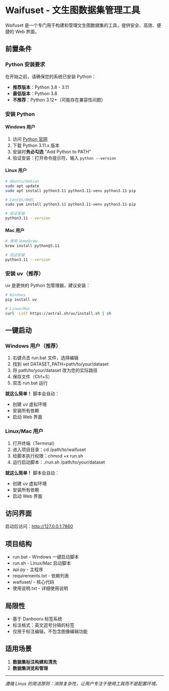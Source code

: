 ﻿# Waifuset - 文生图数据集管理工具

Waifuset 是一个专门用于构建和管理文生图数据集的工具，提供安全、高效、便捷的 Web 界面。

## 前置条件

### Python 安装要求
在开始之前，请确保您的系统已安装 Python：

- **推荐版本**：Python 3.8 - 3.11
- **最低版本**：Python 3.8
- **不推荐**：Python 3.12+（可能存在兼容性问题）

### 安装 Python

#### Windows 用户
1. 访问 [Python 官网](https://www.python.org/downloads/)
2. 下载 Python 3.11.x 版本
3. 安装时**务必勾选** "Add Python to PATH"
4. 验证安装：打开命令提示符，输入 `python --version`

#### Linux 用户
```bash
# Ubuntu/Debian
sudo apt update
sudo apt install python3.11 python3.11-venv python3.11-pip

# CentOS/RHEL
sudo yum install python3.11 python3.11-venv python3.11-pip

# 验证安装
python3.11 --version
```

#### Mac 用户
```bash
# 使用 Homebrew
brew install python@3.11

# 验证安装
python3.11 --version
```

### 安装 uv（推荐）
uv 是更快的 Python 包管理器，建议安装：

```bash
# Windows
pip install uv

# Linux/Mac
curl -LsSf https://astral.sh/uv/install.sh | sh
```

## 一键启动

### Windows 用户（推荐）
1. 右键点击 run.bat 文件，选择编辑
2. 找到 set DATASET_PATH=path/to/your/dataset
3. 将 path/to/your/dataset 改为您的实际路径
4. 保存文件（Ctrl+S）
5. 双击 run.bat 运行

**就这么简单！** 脚本会自动：
- 创建 uv 虚拟环境
- 安装所有依赖
- 启动 Web 界面

### Linux/Mac 用户

1. 打开终端（Terminal）
2. 进入项目目录：cd /path/to/waifuset
3. 给脚本执行权限：chmod +x run.sh
4. 运行启动脚本：./run.sh /path/to/your/dataset

**就这么简单！** 脚本会自动：
- 创建 uv 虚拟环境
- 安装所有依赖
- 启动 Web 界面

## 访问界面

启动后访问：http://127.0.0.1:7860

## 项目结构

- run.bat - Windows 一键启动脚本
- run.sh - Linux/Mac 启动脚本
- api.py - 主程序
- requirements.txt - 依赖列表
- waifuset/ - 核心代码
- 使用说明.txt - 详细使用说明

## 局限性

- 基于 Danbooru 标签系统
- 标注格式：英文逗号分隔的标签
- 仅用于标注编辑，不包含图像编辑功能

## 适用场景

1. **数据集标注构建和清洗**
2. **数据集浏览和管理**

---

*遵循 Linus 的简洁原则：消除复杂性，让用户专注于使用工具而不是配置环境。*
